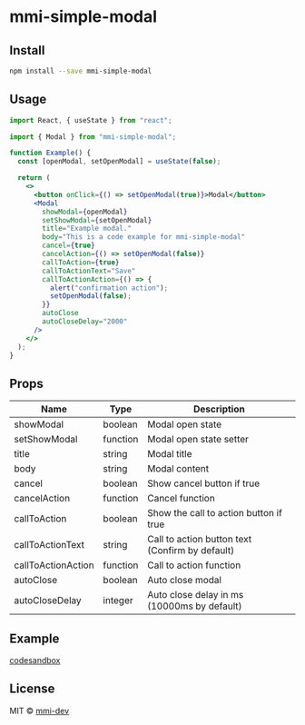 # mmi-simple-modal

## Install

```bash
npm install --save mmi-simple-modal
```

## Usage

```jsx
import React, { useState } from "react";

import { Modal } from "mmi-simple-modal";

function Example() {
  const [openModal, setOpenModal] = useState(false);

  return (
    <>
      <button onClick={() => setOpenModal(true)}>Modal</button>
      <Modal
        showModal={openModal}
        setShowModal={setOpenModal}
        title="Example modal."
        body="This is a code example for mmi-simple-modal"
        cancel={true}
        cancelAction={() => setOpenModal(false)}
        callToAction={true}
        callToActionText="Save"
        callToActionAction={() => {
          alert("confirmation action");
          setOpenModal(false);
        }}
        autoClose
        autoCloseDelay="2000"
      />
    </>
  );
}
```

## Props

| Name               | Type     | Description                                     |
| ------------------ | -------- | ----------------------------------------------- |
| showModal          | boolean  | Modal open state                                |
| setShowModal       | function | Modal open state setter                         |
| title              | string   | Modal title                                     |
| body               | string   | Modal content                                   |
| cancel             | boolean  | Show cancel button if true                      |
| cancelAction       | function | Cancel function                                 |
| callToAction       | boolean  | Show the call to action button if true          |
| callToActionText   | string   | Call to action button text (Confirm by default) |
| callToActionAction | function | Call to action function                         |
| autoClose          | boolean  | Auto close modal                                |
| autoCloseDelay     | integer  | Auto close delay in ms (10000ms by default)     |

## Example

[codesandbox](https://codesandbox.io/s/mmi-simple-modal-7jix85)

## License

MIT © [mmi-dev](https://github.com/mmi-dev)
